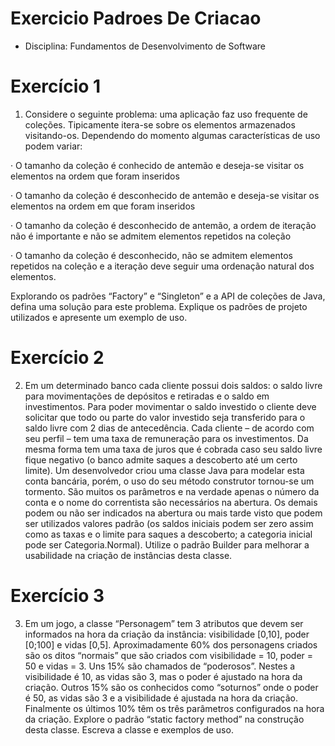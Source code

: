 # Exercicio Padroes De Criacao
- Disciplina: Fundamentos de Desenvolvimento de Software

# Exercício 1

1) Considere o seguinte problema: uma aplicação faz uso frequente de coleções. Tipicamente itera-se sobre os elementos armazenados visitando-os. Dependendo do momento algumas características de uso podem variar:

· O tamanho da coleção é conhecido de antemão e deseja-se visitar os elementos na ordem que foram inseridos

· O tamanho da coleção é desconhecido de antemão e deseja-se visitar os elementos na ordem em que foram inseridos

· O tamanho da coleção é desconhecido de antemão, a ordem de iteração não é importante e não se admitem elementos repetidos na coleção

· O tamanho da coleção é desconhecido, não se admitem elementos repetidos na coleção e a iteração deve seguir uma ordenação natural dos elementos.

Explorando os padrões “Factory” e “Singleton” e a API de coleções de Java, defina uma solução para este problema. Explique os padrões de projeto utilizados e apresente um exemplo de uso.


# Exercício 2

2) Em um determinado banco cada cliente possui dois saldos: o saldo livre para movimentações de depósitos e retiradas e o saldo em investimentos. Para poder movimentar o saldo investido o cliente deve solicitar que todo ou parte do valor investido seja transferido para o saldo livre com 2 dias de antecedência. Cada cliente – de acordo com seu perfil – tem uma taxa de remuneração para os investimentos. Da mesma forma tem uma taxa de juros que é cobrada caso seu saldo livre fique negativo (o banco admite saques a descoberto até um certo limite). Um desenvolvedor criou uma classe Java para modelar esta conta bancária, porém, o uso do seu método construtor tornou-se um tormento. São muitos os parâmetros e na verdade apenas o número da conta e o nome do correntista são necessários na abertura. Os demais podem ou não ser indicados na abertura ou mais tarde visto que podem ser utilizados valores padrão (os saldos iniciais podem ser zero assim como as taxas e o limite para saques a descoberto; a categoria inicial pode ser Categoria.Normal). Utilize o padrão Builder para melhorar a usabilidade na criação de instâncias desta classe. 


# Exercício 3
3) Em um jogo, a classe “Personagem” tem 3 atributos que devem ser informados na hora da criação da instância: visibilidade [0,10], poder [0;100] e vidas [0,5]. Aproximadamente 60% dos personagens criados são os ditos “normais” que são criados com visibilidade = 10, poder = 50 e vidas = 3. Uns 15% são chamados de “poderosos”. Nestes a visibilidade é 10, as vidas são 3, mas o poder é ajustado na hora da criação. Outros 15% são os conhecidos como “soturnos” onde o poder é 50, as vidas são 3 e a visibilidade é ajustada na hora da criação. Finalmente os últimos 10% têm os três parâmetros configurados na hora da criação. Explore o padrão “static factory method” na construção desta classe. Escreva a classe e exemplos de uso.